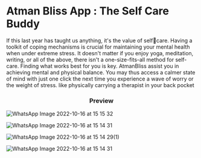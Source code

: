 Atman Bliss App : The Self Care Buddy
=================================
If this last year has taught us anything, it's the value of selfcare. Having a toolkit of coping mechanisms is crucial for
maintaining your mental health when under extreme stress. It doesn't matter if you enjoy yoga, meditation, writing, or
all of the above, there isn't a one-size-fits-all method for self-care. Finding what works best for you is key.
AtmanBliss assist you in achieving mental and physical balance. You may thus access a calmer state of mind with
just one click the next time you experience a wave of worry or the weight of stress. like physically carrying a therapist in your back pocket

<h3 align="center"> Preview </h3>


![WhatsApp Image 2022-10-16 at 15 15 32](https://user-images.githubusercontent.com/102166679/196234078-08df4502-6706-4253-b86a-3295edefd2b0.jpeg)

![WhatsApp Image 2022-10-16 at 15 14 31](https://user-images.githubusercontent.com/102166679/196234216-fc36ed47-41db-4774-a418-279e58727c4c.jpeg)

![WhatsApp Image 2022-10-16 at 15 14 29(1)](https://user-images.githubusercontent.com/102166679/196234878-f3ba7045-ac82-4ba7-bb9e-d06db36834a6.jpeg)

![WhatsApp Image 2022-10-16 at 15 14 31](https://user-images.githubusercontent.com/102166679/196234946-6787c74c-a614-4236-b9a5-bc88203d7810.jpeg)
